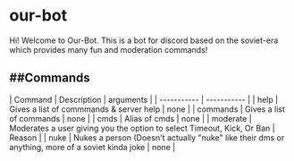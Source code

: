 # our-bot
Hi! Welcome to Our-Bot. This is a bot for discord based on the soviet-era  which provides many fun and moderation commands!

##Commands
---

 | Command | Description | arguments |
 | ----------- | ----------- |
 | help | Gives a list of commmands & server help | none |
 | commands | Gives a list of commands | none |
 | cmds | Alias of cmds | none |
 | moderate | Moderates a user giving you the option to select Timeout, Kick, Or Ban | Reason |
 | nuke | Nukes a person (Doesn't actually "nuke" like their dms or anything, more of a soviet kinda joke | none |
